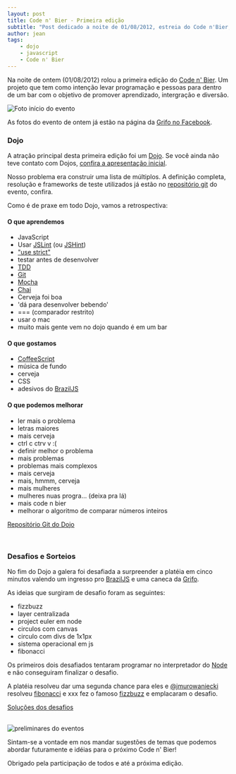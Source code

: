 ```yaml
---
layout: post
title: Code n' Bier - Primeira edição
subtitle: "Post dedicado a noite de 01/08/2012, estreia do Code n'Bier, primeiro Dojo de programação em um bar"
author: jean
tags:
    - dojo
    - javascript
    - Code n' Bier
---
```


Na noite de ontem (01/08/2012) rolou a primeira edição do [Code n' Bier](//codenbier.com). Um projeto que tem como intenção levar programação e pessoas para dentro de um bar com o objetivo de promover aprendizado, intergração e diversão.

<img src="http://fbcdn-sphotos-h-a.akamaihd.net/hphotos-ak-ash3/558426_487435217951964_1110157710_n.jpg" alt="Foto início do evento">

As fotos do evento de ontem já estão na página da [Grifo no Facebook](//www.facebook.com/grifotecnologia).

### Dojo
A atração principal desta primeira edição foi um [Dojo](//codingdojo.org). Se você ainda não teve contato com Dojos, [confira a apresentação inicial](//speakerdeck.com/u/jcemer/p/dojo-grifo).

Nosso problema era construir uma lista de múltiplos. A definição completa, resolução e frameworks de teste utilizados já estão no [repositório git](//github.com/grifo/codenbier/tree/dojo-2012-08-01) do evento, confira.

Como é de praxe em todo Dojo, vamos a retrospectiva:

#### O que aprendemos
* JavaScript
* Usar [JSLint](//www.jslint.com/) (ou [JSHint](//www.jshint.com/))
* ["use strict"](//developer.mozilla.org/en/JavaScript/Strict_mode)
* testar antes de desenvolver
* [TDD](//en.wikipedia.org/wiki/Test-driven_development)
* [Git](//git-scm.com)
* [Mocha](//visionmedia.github.com/mocha)
* [Chai](//chaijs.com)
* Cerveja foi boa
* 'dá para desenvolver bebendo'
* === (comparador restrito)
* usar o mac
* muito mais gente vem no dojo quando é em um bar

#### O que gostamos
* [CoffeeScript](//coffeescript.org)
* música de fundo
* cerveja
* CSS
* adesivos do [BrazilJS](//braziljs.com.br)

#### O que podemos melhorar
* ler mais o problema
* letras maiores
* mais cerveja
* ctrl c ctrv v :(
* definir melhor o problema
* mais problemas
* problemas mais complexos
* mais cerveja
* mais, hmmm, cerveja
* mais mulheres
* mulheres nuas progra… (deixa pra lá)
* mais code n bier
* melhorar o algoritmo de comparar números inteiros

<a href="//github.com/grifo/codenbier/tree/dojo-2012-08-01" class="btn">Repositório Git do Dojo</a>

<br>

### Desafios e Sorteios

No fim do Dojo a galera foi desafiada a surpreender a platéia em cinco minutos valendo um ingresso pro [BrazilJS](//braziljs.com.br) e uma caneca da [Grifo](//gri.fo).

As ideias que surgiram de desafio foram as seguintes:

* fizzbuzz
* layer centralizada
* project euler em node
* circulos com canvas
* circulo com divs de 1x1px
* sistema operacional em js
* fibonacci

Os primeiros dois desafiados tentaram programar no interpretador do [Node](//nodejs.org) e não conseguiram finalizar o desafio. 

A platéia resolveu dar uma segunda chance para eles e [@jmurowaniecki](//twitter.com/jmurowaniecki) resolveu [fibonacci](//gist.github.com/3236557) e xxx fez o famoso [fizzbuzz](https://gist.github.com/3236557) e emplacaram o desafio.

<a href="//gist.github.com/3236557" class="btn">Soluções dos desafios</a>


<br>

<img src="http://fbcdn-sphotos-a-a.akamaihd.net/hphotos-ak-snc7/292999_487434904618662_479875027_n.jpg" alt="preliminares do eventos">

Sintam-se a vontade em nos mandar sugestões de temas que podemos abordar futuramente e idéias para o próximo Code n' Bier!

Obrigado pela participação de todos e até a próxima edição.